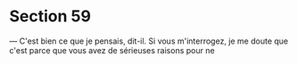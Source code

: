 # Section 59

— C'est bien ce que je pensais, dit-il. Si vous m'interrogez, je me 
doute que c'est parce que vous avez de sérieuses raisons pour ne